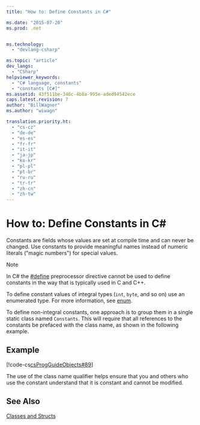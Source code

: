 ```yaml
---
title: "How to: Define Constants in C#"

ms.date: "2015-07-20"
ms.prod: .net


ms.technology: 
  - "devlang-csharp"

ms.topic: "article"
dev_langs: 
  - "CSharp"
helpviewer_keywords: 
  - "C# language, constants"
  - "constants [C#]"
ms.assetid: 43f511be-346c-4b8a-995e-aded94542ece
caps.latest.revision: 7
author: "BillWagner"
ms.author: "wiwagn"

translation.priority.ht: 
  - "cs-cz"
  - "de-de"
  - "es-es"
  - "fr-fr"
  - "it-it"
  - "ja-jp"
  - "ko-kr"
  - "pl-pl"
  - "pt-br"
  - "ru-ru"
  - "tr-tr"
  - "zh-cn"
  - "zh-tw"
---
```

# How to: Define Constants in C#
Constants are fields whose values are set at compile time and can never be changed. Use constants to provide meaningful names instead of numeric literals ("magic numbers") for special values.  
  
> [!NOTE]
>  In C# the [#define](../../../csharp/language-reference/preprocessor-directives/preprocessor-define.md) preprocessor directive cannot be used to define constants in the way that is typically used in C and C++.  
  
 To define constant values of integral types (`int`, `byte`, and so on) use an enumerated type. For more information, see [enum](../../../csharp/language-reference/keywords/enum.md).  
  
 To define non-integral constants, one approach is to group them in a single static class named `Constants`. This will require that all references to the constants be prefaced with the class name, as shown in the following example.  
  
## Example  
 [!code-cs[csProgGuideObjects#89](../../../csharp/programming-guide/classes-and-structs/codesnippet/CSharp/how-to-define-constants_1.cs)]  
  
 The use of the class name qualifier helps ensure that you and others who use the constant understand that it is constant and cannot be modified.  
  
## See Also  
 [Classes and Structs](../../../csharp/programming-guide/classes-and-structs/index.md)
